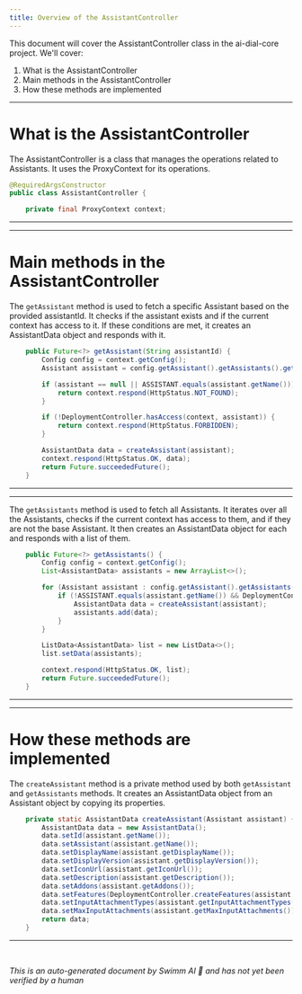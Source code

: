 ```yaml
---
title: Overview of the AssistantController
---
```

This document will cover the AssistantController class in the ai-dial-core project. We'll cover:

1. What is the AssistantController
2. Main methods in the AssistantController
3. How these methods are implemented

<SwmSnippet path="/src/main/java/com/epam/aidial/core/controller/AssistantController.java" line="17">

---

# What is the AssistantController

The AssistantController is a class that manages the operations related to Assistants. It uses the ProxyContext for its operations.

```java
@RequiredArgsConstructor
public class AssistantController {

    private final ProxyContext context;

```

---

</SwmSnippet>

<SwmSnippet path="/src/main/java/com/epam/aidial/core/controller/AssistantController.java" line="22">

---

# Main methods in the AssistantController

The `getAssistant` method is used to fetch a specific Assistant based on the provided assistantId. It checks if the assistant exists and if the current context has access to it. If these conditions are met, it creates an AssistantData object and responds with it.

```java
    public Future<?> getAssistant(String assistantId) {
        Config config = context.getConfig();
        Assistant assistant = config.getAssistant().getAssistants().get(assistantId);

        if (assistant == null || ASSISTANT.equals(assistant.getName())) {
            return context.respond(HttpStatus.NOT_FOUND);
        }

        if (!DeploymentController.hasAccess(context, assistant)) {
            return context.respond(HttpStatus.FORBIDDEN);
        }

        AssistantData data = createAssistant(assistant);
        context.respond(HttpStatus.OK, data);
        return Future.succeededFuture();
    }
```

---

</SwmSnippet>

<SwmSnippet path="/src/main/java/com/epam/aidial/core/controller/AssistantController.java" line="39">

---

The `getAssistants` method is used to fetch all Assistants. It iterates over all the Assistants, checks if the current context has access to them, and if they are not the base Assistant. It then creates an AssistantData object for each and responds with a list of them.

```java
    public Future<?> getAssistants() {
        Config config = context.getConfig();
        List<AssistantData> assistants = new ArrayList<>();

        for (Assistant assistant : config.getAssistant().getAssistants().values()) {
            if (!ASSISTANT.equals(assistant.getName()) && DeploymentController.hasAccess(context, assistant)) {
                AssistantData data = createAssistant(assistant);
                assistants.add(data);
            }
        }

        ListData<AssistantData> list = new ListData<>();
        list.setData(assistants);

        context.respond(HttpStatus.OK, list);
        return Future.succeededFuture();
    }
```

---

</SwmSnippet>

<SwmSnippet path="/src/main/java/com/epam/aidial/core/controller/AssistantController.java" line="57">

---

# How these methods are implemented

The `createAssistant` method is a private method used by both `getAssistant` and `getAssistants` methods. It creates an AssistantData object from an Assistant object by copying its properties.

```java
    private static AssistantData createAssistant(Assistant assistant) {
        AssistantData data = new AssistantData();
        data.setId(assistant.getName());
        data.setAssistant(assistant.getName());
        data.setDisplayName(assistant.getDisplayName());
        data.setDisplayVersion(assistant.getDisplayVersion());
        data.setIconUrl(assistant.getIconUrl());
        data.setDescription(assistant.getDescription());
        data.setAddons(assistant.getAddons());
        data.setFeatures(DeploymentController.createFeatures(assistant.getFeatures()));
        data.setInputAttachmentTypes(assistant.getInputAttachmentTypes());
        data.setMaxInputAttachments(assistant.getMaxInputAttachments());
        return data;
    }
```

---

</SwmSnippet>

&nbsp;

*This is an auto-generated document by Swimm AI 🌊 and has not yet been verified by a human*


